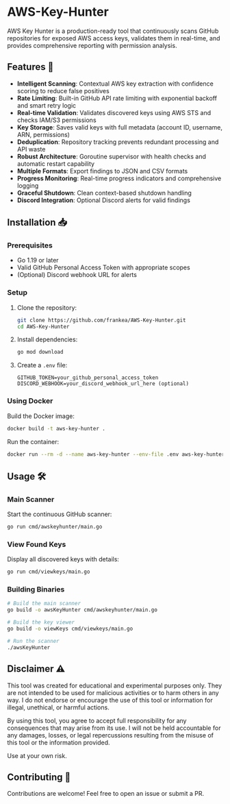 # AWS-Key-Hunter

AWS Key Hunter is a production-ready tool that continuously scans GitHub repositories for exposed AWS access keys, validates them in real-time, and provides comprehensive reporting with permission analysis.

## Features 🚀

- **Intelligent Scanning**: Contextual AWS key extraction with confidence scoring to reduce false positives
- **Rate Limiting**: Built-in GitHub API rate limiting with exponential backoff and smart retry logic
- **Real-time Validation**: Validates discovered keys using AWS STS and checks IAM/S3 permissions
- **Key Storage**: Saves valid keys with full metadata (account ID, username, ARN, permissions)
- **Deduplication**: Repository tracking prevents redundant processing and API waste
- **Robust Architecture**: Goroutine supervisor with health checks and automatic restart capability
- **Multiple Formats**: Export findings to JSON and CSV formats
- **Progress Monitoring**: Real-time progress indicators and comprehensive logging
- **Graceful Shutdown**: Clean context-based shutdown handling
- **Discord Integration**: Optional Discord alerts for valid findings 

## Installation 📥

### Prerequisites
- Go 1.19 or later
- Valid GitHub Personal Access Token with appropriate scopes
- (Optional) Discord webhook URL for alerts

### Setup
1. Clone the repository:
   ```bash
   git clone https://github.com/frankea/AWS-Key-Hunter.git
   cd AWS-Key-Hunter
   ```

2. Install dependencies:
   ```bash
   go mod download
   ```

3. Create a `.env` file:
   ```env
   GITHUB_TOKEN=your_github_personal_access_token
   DISCORD_WEBHOOK=your_discord_webhook_url_here (optional)
   ```

### Using Docker

Build the Docker image:
```bash
docker build -t aws-key-hunter .
```

Run the container:
```bash
docker run --rm -d --name aws-key-hunter --env-file .env aws-key-hunter
```

## Usage 🛠

### Main Scanner
Start the continuous GitHub scanner:
```bash
go run cmd/awskeyhunter/main.go
```

### View Found Keys
Display all discovered keys with details:
```bash
go run cmd/viewkeys/main.go
```

### Building Binaries
```bash
# Build the main scanner
go build -o awsKeyHunter cmd/awskeyhunter/main.go

# Build the key viewer
go build -o viewKeys cmd/viewkeys/main.go

# Run the scanner
./awsKeyHunter
```

## Disclaimer ⚠️

This tool was created for educational and experimental purposes only. They are not intended to be used for malicious activities or to harm others in any way. I do not endorse or encourage the use of this tool or information for illegal, unethical, or harmful actions.

By using this tool, you agree to accept full responsibility for any consequences that may arise from its use. I will not be held accountable for any damages, losses, or legal repercussions resulting from the misuse of this tool or the information provided.

Use at your own risk.

## Contributing 🤝

Contributions are welcome! Feel free to open an issue or submit a PR.